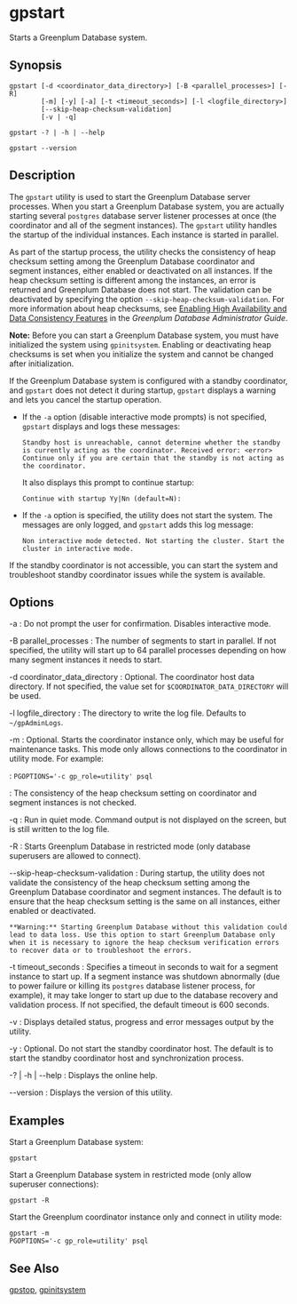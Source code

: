 # gpstart 

Starts a Greenplum Database system.

## <a id="section2"></a>Synopsis 

```
gpstart [-d <coordinator_data_directory>] [-B <parallel_processes>] [-R]
        [-m] [-y] [-a] [-t <timeout_seconds>] [-l <logfile_directory>] 
        [--skip-heap-checksum-validation]
        [-v | -q]

gpstart -? | -h | --help 

gpstart --version
```

## <a id="section3"></a>Description 

The `gpstart` utility is used to start the Greenplum Database server processes. When you start a Greenplum Database system, you are actually starting several `postgres` database server listener processes at once \(the coordinator and all of the segment instances\). The `gpstart` utility handles the startup of the individual instances. Each instance is started in parallel.

As part of the startup process, the utility checks the consistency of heap checksum setting among the Greenplum Database coordinator and segment instances, either enabled or deactivated on all instances. If the heap checksum setting is different among the instances, an error is returned and Greenplum Database does not start. The validation can be deactivated by specifying the option `--skip-heap-checksum-validation`. For more information about heap checksums, see [Enabling High Availability and Data Consistency Features](../../admin_guide/highavail/topics/g-enabling-high-availability-features.html) in the *Greenplum Database Administrator Guide*.

**Note:** Before you can start a Greenplum Database system, you must have initialized the system using `gpinitsystem`. Enabling or deactivating heap checksums is set when you initialize the system and cannot be changed after initialization.

If the Greenplum Database system is configured with a standby coordinator, and `gpstart` does not detect it during startup, `gpstart` displays a warning and lets you cancel the startup operation.

-   If the `-a` option \(disable interactive mode prompts\) is not specified, `gpstart` displays and logs these messages:

    ```
    Standby host is unreachable, cannot determine whether the standby is currently acting as the coordinator. Received error: <error>
    Continue only if you are certain that the standby is not acting as the coordinator.
    ```

    It also displays this prompt to continue startup:

    ```
    Continue with startup Yy|Nn (default=N):
    ```

-   If the `-a` option is specified, the utility does not start the system. The messages are only logged, and `gpstart` adds this log message:

    ```
    Non interactive mode detected. Not starting the cluster. Start the cluster in interactive mode.
    ```


If the standby coordinator is not accessible, you can start the system and troubleshoot standby coordinator issues while the system is available.

## <a id="section4"></a>Options 

-a
:   Do not prompt the user for confirmation. Disables interactive mode.

-B parallel\_processes
:   The number of segments to start in parallel. If not specified, the utility will start up to 64 parallel processes depending on how many segment instances it needs to start.

-d coordinator\_data\_directory
:   Optional. The coordinator host data directory. If not specified, the value set for `$COORDINATOR_DATA_DIRECTORY` will be used.

-l logfile\_directory
:   The directory to write the log file. Defaults to `~/gpAdminLogs`.

-m
:   Optional. Starts the coordinator instance only, which may be useful for maintenance tasks. This mode only allows connections to the coordinator in utility mode. For example:

:   `PGOPTIONS='-c gp_role=utility' psql`

:   The consistency of the heap checksum setting on coordinator and segment instances is not checked.

-q
:   Run in quiet mode. Command output is not displayed on the screen, but is still written to the log file.

-R
:   Starts Greenplum Database in restricted mode \(only database superusers are allowed to connect\).

--skip-heap-checksum-validation
:   During startup, the utility does not validate the consistency of the heap checksum setting among the Greenplum Database coordinator and segment instances. The default is to ensure that the heap checksum setting is the same on all instances, either enabled or deactivated.

    **Warning:** Starting Greenplum Database without this validation could lead to data loss. Use this option to start Greenplum Database only when it is necessary to ignore the heap checksum verification errors to recover data or to troubleshoot the errors.

-t timeout\_seconds
:   Specifies a timeout in seconds to wait for a segment instance to start up. If a segment instance was shutdown abnormally \(due to power failure or killing its `postgres` database listener process, for example\), it may take longer to start up due to the database recovery and validation process. If not specified, the default timeout is 600 seconds.

-v
:   Displays detailed status, progress and error messages output by the utility.

-y
:   Optional. Do not start the standby coordinator host. The default is to start the standby coordinator host and synchronization process.

-? \| -h \| --help
:   Displays the online help.

--version
:   Displays the version of this utility.

## <a id="section5"></a>Examples 

Start a Greenplum Database system:

```
gpstart
```

Start a Greenplum Database system in restricted mode \(only allow superuser connections\):

```
gpstart -R
```

Start the Greenplum coordinator instance only and connect in utility mode:

```
gpstart -m 
PGOPTIONS='-c gp_role=utility' psql
```

## <a id="section6"></a>See Also 

[gpstop](gpstop.html), [gpinitsystem](gpinitsystem.html)

